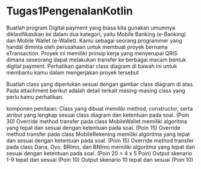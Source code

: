 # Tugas1PengenalanKotlin
Buatlah program Digital payment yang biasa kita gunakan umumnya diklasifikasikan ke dalam dua kategori, yaitu Mobile Banking (e-Banking) dan Mobile Wallet (e-Wallet). Kamu sebagai seorang programmer yang handal diminta oleh perusahaan untuk membuat proyek bernama eTransaction. Proyek ini memiliki prinsip kerja yang menyerupai QRIS dimana seseorang dapat melakukan transfer ke berbagai macam bentuk digital payment. Perhatikan gambar class diagram di bawah ini untuk membantu kamu dalam mengerjakan proyek tersebut

Buatlah class yang diperlukan sesuai dengan gambar class diagram di atas. Pada attachment berikut adalah detail terkait masing-masing class yang perlu kamu perhatikan.

komponen penilaian:
Class yang dibuat memiliki method, constructor, serta atribut yang lengkap sesuai class diagram dan ketentuan pada soal. (Poin 30)
Override method transfer pada class MobileWallet memiliki algoritma yang tepat dan sesuai dengan ketentuan pada soal. (Poin 15)
Override method transfer pada class MobileRekening memiliki algoritma yang tepat dan sesuai dengan ketentuan pada soal. (Poin 15)
Override method transfer pada class Dana, Ovo, BRImo, dan BNImo memiliki algoritma yang tepat dan sesuai dengan ketentuan pada soal. (Poin 20 = 4 x 5 Poin)
Output skenario 1-9 tepat dan sesuai (Poin 10)
Output skenario 10 tepat dan sesuai (Poin 10)
